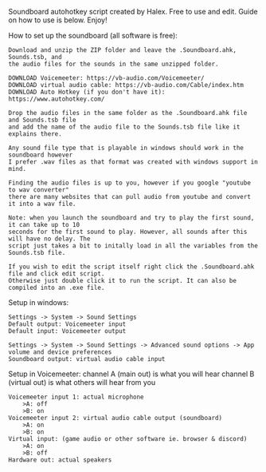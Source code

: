 Soundboard autohotkey script created by Halex. Free to use and edit. Guide on how to use is below. Enjoy!

How to set up the soundboard (all software is free):

	Download and unzip the ZIP folder and leave the .Soundboard.ahk, Sounds.tsb, and 
	the audio files for the sounds in the same unzipped folder.

	DOWNLOAD Voicemeeter: https://vb-audio.com/Voicemeeter/
	DOWNLOAD virtual audio cable: https://vb-audio.com/Cable/index.htm
	DOWNLOAD Auto Hotkey (if you don't have it): https://www.autohotkey.com/

	Drop the audio files in the same folder as the .Soundboard.ahk file and Sounds.tsb file
	and add the name of the audio file to the Sounds.tsb file like it explains there.

	Any sound file type that is playable in windows should work in the soundboard however 
	I prefer .wav files as that format was created with windows support in mind.

	Finding the audio files is up to you, however if you google "youtube to wav converter"
	there are many websites that can pull audio from youtube and convert it into a wav file.

	Note: when you launch the soundboard and try to play the first sound, it can take up to 10
	seconds for the first sound to play. However, all sounds after this will have no delay. The 
	script just takes a bit to initally load in all the variables from the Sounds.tsb file.

	If you wish to edit the script itself right click the .Soundboard.ahk file and click edit script.
	Otherwise just double click it to run the script. It can also be compiled into an .exe file.

Setup in windows:

	Settings -> System -> Sound Settings 
	Default output: Voicemeeter input
	Default input: Voicemeeter output

	Settings -> System -> Sound Settings -> Advanced sound options -> App volume and device preferences
	Soundboard output: virtual audio cable input

Setup in Voicemeeter:
		channel A (main out) is what you will hear
		channel B (virtual out) is what others will hear from you

	Voicemeeter input 1: actual microphone
		>A: off
		>B: on
	Voicemeeter input 2: virtual audio cable output (soundboard)
		>A: on
		>B: on
	Virtual input: (game audio or other software ie. browser & discord)
		>A: on
		>B: off
	Hardware out: actual speakers

